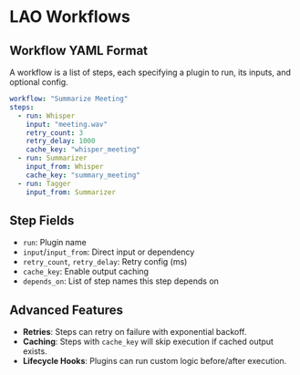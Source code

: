 # LAO Workflows

## Workflow YAML Format
A workflow is a list of steps, each specifying a plugin to run, its inputs, and optional config.

```yaml
workflow: "Summarize Meeting"
steps:
  - run: Whisper
    input: "meeting.wav"
    retry_count: 3
    retry_delay: 1000
    cache_key: "whisper_meeting"
  - run: Summarizer
    input_from: Whisper
    cache_key: "summary_meeting"
  - run: Tagger
    input_from: Summarizer
```

## Step Fields
- `run`: Plugin name
- `input`/`input_from`: Direct input or dependency
- `retry_count`, `retry_delay`: Retry config (ms)
- `cache_key`: Enable output caching
- `depends_on`: List of step names this step depends on

## Advanced Features
- **Retries**: Steps can retry on failure with exponential backoff.
- **Caching**: Steps with `cache_key` will skip execution if cached output exists.
- **Lifecycle Hooks**: Plugins can run custom logic before/after execution. 
